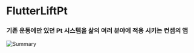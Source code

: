 # FlutterLiftPt

### 기존 운동에만 있던 Pt 시스템을 삶의 여러 분야에 적용 시키는 컨셉의 앱 
![Summary](https://postfiles.pstatic.net/MjAyMzEyMDdfMzkg/MDAxNzAxOTI4NTU1OTM5.5JD2yMbCSm-_DFeJlaa4yOUQiufBDjrTMwn20aKsl4og.ILKvRqOVOgCec19vfrXvlb-N90hdNJX7ldYA8bx-6K0g.PNG.umm0714/%EC%A0%9C%EB%AA%A9%EC%9D%84-%EC%9E%85%EB%A0%A5%ED%95%B4%EC%A3%BC%EC%84%B8%EC%9A%94_-001_(4).png?type=w966)


